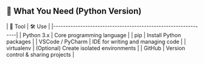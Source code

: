 ## 🧰 What You Need (Python Version)

| 🔧 Tool            | 🛠️ Use                                  |
|---------------------------------------------------------------|
| Python 3.x          | Core programming language               |
| pip                 | Install Python packages                 |
| VSCode / PyCharm    | IDE for writing and managing code       |
| virtualenv          | (Optional) Create isolated environments |
| GitHub              | Version control & sharing projects      |

